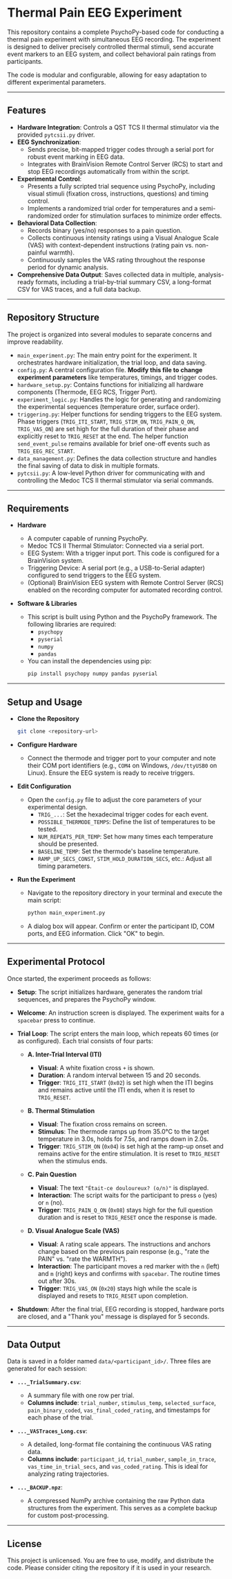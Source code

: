# Thermal Pain EEG Experiment

This repository contains a complete PsychoPy-based code for conducting a thermal pain experiment with simultaneous EEG recording. The experiment is designed to deliver precisely controlled thermal stimuli, send accurate event markers to an EEG system, and collect behavioral pain ratings from participants.

The code is modular and configurable, allowing for easy adaptation to different experimental parameters.

***

## Features

* **Hardware Integration**: Controls a QST TCS II thermal stimulator via the provided `pytcsii.py` driver.
* **EEG Synchronization**:
    * Sends precise, bit-mapped trigger codes through a serial port for robust event marking in EEG data.
    * Integrates with BrainVision Remote Control Server (RCS) to start and stop EEG recordings automatically from within the script.
* **Experimental Control**:
    * Presents a fully scripted trial sequence using PsychoPy, including visual stimuli (fixation cross, instructions, questions) and timing control.
    * Implements a randomized trial order for temperatures and a semi-randomized order for stimulation surfaces to minimize order effects.
* **Behavioral Data Collection**:
    * Records binary (yes/no) responses to a pain question.
    * Collects continuous intensity ratings using a Visual Analogue Scale (VAS) with context-dependent instructions (rating pain vs. non-painful warmth).
    * Continuously samples the VAS rating throughout the response period for dynamic analysis.
* **Comprehensive Data Output**: Saves collected data in multiple, analysis-ready formats, including a trial-by-trial summary CSV, a long-format CSV for VAS traces, and a full data backup.

***

## Repository Structure

The project is organized into several modules to separate concerns and improve readability.

* `main_experiment.py`: The main entry point for the experiment. It orchestrates hardware initialization, the trial loop, and data saving.
* `config.py`: A central configuration file. **Modify this file to change experiment parameters** like temperatures, timings, and trigger codes.
* `hardware_setup.py`: Contains functions for initializing all hardware components (Thermode, EEG RCS, Trigger Port).
* `experiment_logic.py`: Handles the logic for generating and randomizing the experimental sequences (temperature order, surface order).
* `triggering.py`: Helper functions for sending triggers to the EEG system. Phase triggers (`TRIG_ITI_START`, `TRIG_STIM_ON`, `TRIG_PAIN_Q_ON`, `TRIG_VAS_ON`) are set high for the full duration of their phase and explicitly reset to `TRIG_RESET` at the end. The helper function `send_event_pulse` remains available for brief one-off events such as `TRIG_EEG_REC_START`.
* `data_management.py`: Defines the data collection structure and handles the final saving of data to disk in multiple formats.
* `pytcsii.py`: A low-level Python driver for communicating with and controlling the Medoc TCS II thermal stimulator via serial commands.

***

## Requirements

* **Hardware**
    * A computer capable of running PsychoPy.
    * Medoc TCS II Thermal Stimulator: Connected via a serial port.
    * EEG System: With a trigger input port. This code is configured for a BrainVision system.
    * Triggering Device: A serial port (e.g., a USB-to-Serial adapter) configured to send triggers to the EEG system.
    * (Optional) BrainVision EEG system with Remote Control Server (RCS) enabled on the recording computer for automated recording control.

* **Software & Libraries**
    * This script is built using Python and the PsychoPy framework. The following libraries are required:
        * `psychopy`
        * `pyserial`
        * `numpy`
        * `pandas`
    * You can install the dependencies using pip:
        ```bash
        pip install psychopy numpy pandas pyserial
        ```

***

## Setup and Usage

* **Clone the Repository**
    ```bash
    git clone <repository-url>
    ```
* **Configure Hardware**
    * Connect the thermode and trigger port to your computer and note their COM port identifiers (e.g., `COM4` on Windows, `/dev/ttyUSB0` on Linux). Ensure the EEG system is ready to receive triggers.

* **Edit Configuration**
    * Open the `config.py` file to adjust the core parameters of your experimental design.
        * `TRIG_...`: Set the hexadecimal trigger codes for each event.
        * `POSSIBLE_THERMODE_TEMPS`: Define the list of temperatures to be tested.
        * `NUM_REPEATS_PER_TEMP`: Set how many times each temperature should be presented.
        * `BASELINE_TEMP`: Set the thermode's baseline temperature.
        * `RAMP_UP_SECS_CONST`, `STIM_HOLD_DURATION_SECS`, etc.: Adjust all timing parameters.

* **Run the Experiment**
    * Navigate to the repository directory in your terminal and execute the main script:
        ```bash
        python main_experiment.py
        ```
    * A dialog box will appear. Confirm or enter the participant ID, COM ports, and EEG information. Click "OK" to begin.

***

## Experimental Protocol

Once started, the experiment proceeds as follows:

* **Setup**: The script initializes hardware, generates the random trial sequences, and prepares the PsychoPy window.
* **Welcome**: An instruction screen is displayed. The experiment waits for a `spacebar` press to continue.
* **Trial Loop**: The script enters the main loop, which repeats 60 times (or as configured). Each trial consists of four parts:

    * **A. Inter-Trial Interval (ITI)**
        * **Visual**: A white fixation cross `+` is shown.
        * **Duration**: A random interval between 15 and 20 seconds.
        * **Trigger**: `TRIG_ITI_START` (`0x02`) is set high when the ITI begins and remains active until the ITI ends, when it is reset to `TRIG_RESET`.

    * **B. Thermal Stimulation**
        * **Visual**: The fixation cross remains on screen.
        * **Stimulus**: The thermode ramps up from 35.0°C to the target temperature in 3.0s, holds for 7.5s, and ramps down in 2.0s.
        * **Trigger**: `TRIG_STIM_ON` (`0x04`) is set high at the ramp-up onset and remains active for the entire stimulation. It is reset to `TRIG_RESET` when the stimulus ends.

    * **C. Pain Question**
        * **Visual**: The text `"Était-ce douloureux? (o/n)"` is displayed.
        * **Interaction**: The script waits for the participant to press `o` (yes) or `n` (no).
        * **Trigger**: `TRIG_PAIN_Q_ON` (`0x08`) stays high for the full question duration and is reset to `TRIG_RESET` once the response is made.

    * **D. Visual Analogue Scale (VAS)**
        * **Visual**: A rating scale appears. The instructions and anchors change based on the previous pain response (e.g., "rate the PAIN" vs. "rate the WARMTH").
        * **Interaction**: The participant moves a red marker with the `n` (left) and `m` (right) keys and confirms with `spacebar`. The routine times out after 30s.
        * **Trigger**: `TRIG_VAS_ON` (`0x20`) stays high while the scale is displayed and resets to `TRIG_RESET` upon completion.

* **Shutdown**: After the final trial, EEG recording is stopped, hardware ports are closed, and a "Thank you" message is displayed for 5 seconds.

***

## Data Output

Data is saved in a folder named `data/<participant_id>/`. Three files are generated for each session:

* **`..._TrialSummary.csv`**:
    * A summary file with one row per trial.
    * **Columns include**: `trial_number`, `stimulus_temp`, `selected_surface`, `pain_binary_coded`, `vas_final_coded_rating`, and timestamps for each phase of the trial.

* **`..._VASTraces_Long.csv`**:
    * A detailed, long-format file containing the continuous VAS rating data.
    * **Columns include**: `participant_id`, `trial_number`, `sample_in_trace`, `vas_time_in_trial_secs`, and `vas_coded_rating`. This is ideal for analyzing rating trajectories.

* **`..._BACKUP.npz`**:
    * A compressed NumPy archive containing the raw Python data structures from the experiment. This serves as a complete backup for custom post-processing.

***

## License

This project is unlicensed. You are free to use, modify, and distribute the code. Please consider citing the repository if it is used in your research.
